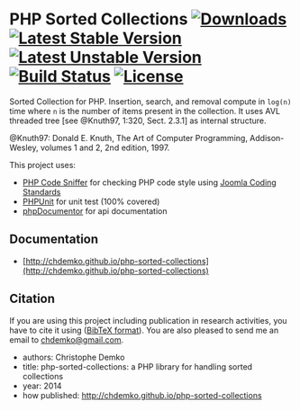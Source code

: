 PHP Sorted Collections [![Downloads](https://poser.pugx.org/chdemko/sorted-collections/d/total.png)](https://packagist.org/packages/chdemko/sorted-collections) [![Latest Stable Version](https://poser.pugx.org/chdemko/sorted-collections/version.png)](https://packagist.org/packages/chdemko/sorted-collections) [![Latest Unstable Version](https://poser.pugx.org/chdemko/sorted-collections/v/unstable.png)](https://packagist.org/packages/chdemko/sorted-collections) [![Build Status](https://secure.travis-ci.org/chdemko/php-sorted-collections.png)](http://travis-ci.org/chdemko/php-sorted-collections) [![License](https://poser.pugx.org/chdemko/sorted-collections/license.png)](https://packagist.org/packages/chdemko/sorted-collections)
======================

Sorted Collection for PHP. Insertion, search, and removal compute in `log(n)` time where `n` is the number of items present in the collection. It uses AVL threaded tree [see @Knuth97, 1:320, Sect. 2.3.1] as internal structure.

@Knuth97: Donald E. Knuth, The Art of Computer Programming, Addison-Wesley, volumes 1 and 2, 2nd edition, 1997.

This project uses:

* [PHP Code Sniffer](http://pear.php.net/package/PHP_CodeSniffer) for checking PHP code style using [Joomla Coding Standards](https://github.com/joomla/coding-standards)
* [PHPUnit](http://phpunit.de/) for unit test (100% covered)
* [phpDocumentor](http://http://www.phpdoc.org/) for api documentation

Documentation
-------------

* [http://chdemko.github.io/php-sorted-collections](http://chdemko.github.io/php-sorted-collections)

Citation
--------

If you are using this project including publication in research activities, you have to cite it using ([BibTeX format](https://raw.github.com/chdemko/php-sorted-collections/master/cite.bib)). You are also pleased to send me an email to chdemko@gmail.com.
* authors: Christophe Demko
* title: php-sorted-collections: a PHP library for handling sorted collections
* year: 2014
* how published: http://chdemko.github.io/php-sorted-collections

